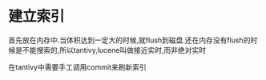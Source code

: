# 建立索引

首先放在内存中.当体积达到一定大的时候,就flush到磁盘.还在内存没有flush的时候是不能搜索的,所以tantivy,lucene叫做接近实时,而非绝对实时

在tantivy中需要手工调用commit来刷新索引